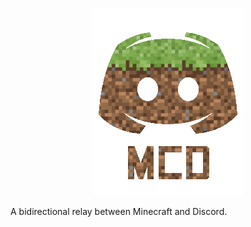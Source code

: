 <p align="center">
<img src="mcd-logo.png">
</p>
A bidirectional relay between Minecraft and Discord.
